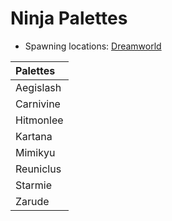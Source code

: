# Ninja Palettes
- Spawning locations: [Dreamworld](https://wiki.projectshiba.com/dimensions/dreamworld)

| Palettes  |
|:----------|
| Aegislash |
| Carnivine |
| Hitmonlee |
| Kartana   |
| Mimikyu   |
| Reuniclus |
| Starmie   |
| Zarude    |